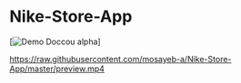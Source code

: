 # Nike-Store-App



[![Demo Doccou alpha](http://share.gifyoutube.com/KzB6Gb.gif)]




https://raw.githubusercontent.com/mosayeb-a/Nike-Store-App/master/preview.mp4

